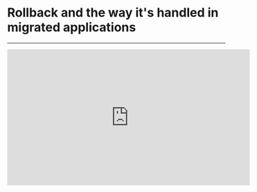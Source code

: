 ﻿# Rollback and the way it's handled in migrated applications

---
<iframe width="560" height="315" src="https://www.youtube.com/embed/LhUI817kE9o?list=PL1DEQjXG2xnKSd0Q-_NVh7KZzGRxxHcHc" frameborder="0" allowfullscreen></iframe>